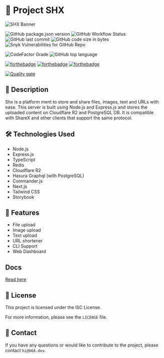 # 🚀 **Project SHX**

![SHX Banner](https://safe.b68dev.xyz/SHOJJQKU.png)

![GitHub package.json version](https://img.shields.io/github/package-json/v/BRAVO68WEB/shx?logo=npm&style=for-the-badge)
![GitHub Workflow Status](https://img.shields.io/github/actions/workflow/status/bravo68web/shx/build-image.yaml?style=for-the-badge)
![GitHub last commit](https://img.shields.io/github/last-commit/bravo68web/shx?style=for-the-badge)
![GitHub code size in bytes](https://img.shields.io/github/languages/code-size/bravo68web/shx?style=for-the-badge)
![Snyk Vulnerabilities for GitHub Repo](https://img.shields.io/snyk/vulnerabilities/github/bravo68web/shx?style=for-the-badge)

![CodeFactor Grade](https://img.shields.io/codefactor/grade/github/BRAVO68WEB/shx?logo=codefactor&style=for-the-badge)
![GitHub top language](https://img.shields.io/github/languages/top/bravo68web/shx?style=for-the-badge)

[![forthebadge](https://forthebadge.com/images/badges/made-with-typescript.svg)](https://forthebadge.com)
[![forthebadge](https://forthebadge.com/images/badges/powered-by-black-magic.svg)](https://forthebadge.com)
[![forthebadge](https://forthebadge.com/images/badges/built-with-love.svg)](https://forthebadge.com)

[![Quality gate](https://sonarcloud.io/api/project_badges/quality_gate?project=BRAVO68WEB_shx)](https://sonarcloud.io/summary/new_code?id=BRAVO68WEB_shx)

## 📝 Description

Shx is a platform ment to store and share files, images, text and URLs with ease. This server is built using Node.js and Express.js and stores the uploaded content on Cloudflare R2 and PostgreSQL DB. It is compatible with ShareX and other clients that support the same protocol.

## 🛠️ Technologies Used

- Node.js
- Express.js
- TypeScript
- Redis
- Cloudflare R2
- Hasura Graphql (with PostgreSQL)
- Commander.js
- Next.js
- Tailwind CSS
- Storybook

## 🚀 Features

- File upload
- Image upload
- Text upload
- URL shortener
- CLI Support
- Web Dashboard

## Docs

[Read here](https://github.com/BRAVO68WEB/shx/wiki)

## 📝 License

This project is licensed under the ISC License.

For more information, please see the `LICENSE` file.

## 📧 Contact

If you have any questions or would like to contribute to the project, please
contact `hi@b68.dev`.
